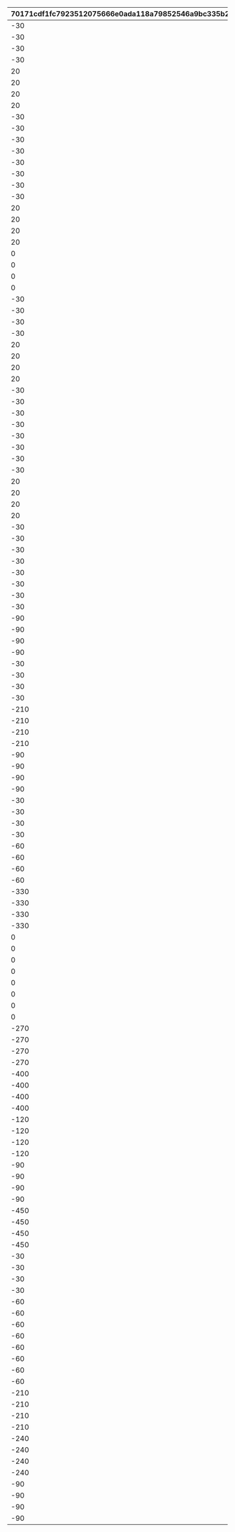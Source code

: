 |70171cdf1fc7923512075666e0ada118a79852546a9bc335b21de65ca2f49f70|1f0d107f1f7adf08a261fcf46b3b9ef6df5e292c9aa8419358c9dc5d2114dfbb|aaec6e5611a89deb689f9d59d28286f5279a87626dfd048cfb1ee081d55fa663|6f7eea3873ceb9decc5d7fc5ddf4ff0863486ce9ed1bb891ad25127b8861f371|e52d06b3cc68eb7f553ef431c6cdf86ffe34589cc2bdc6d9a219ab9875621690|f4daf3bd56f007843ca9017c451edba22e59f56100a59c79fc0f05aa462019f2|75c4f793a8ba473872a6a2ea916a27c0b25c5eaa8a7d3947bf75ad39743c81bc|cb127248870b9bbce802b63153e1742f21f7be82bec4a16a313054c4ac4b1b11|6385cd01efce69cfdbaccef2dfab575f67eae0f8daa70f728d40d716657a79f2|08565a813791ea814da5fbb624183812cf7b19d48f211a3db88b1d017ba1e933|4c67257c6d435e0350c0e21d6fcc7f49312ef3a53bdae1b1093b6e78e7506a08|ffa502194a1ab41c57b1f3f161031aadbd02b4bde2c80ad058510a39974c83b9|543d66cf533b7605e3b054eabf942a4cbe3e5f886a2203c54ede82dd600287c3|f6419f30bc4c3a4aece9d8997f8d5ab432fdb5bf585095ac45696e8571cba8cc|0541620ae7e8b845892cbb51f52959ee317316f29e17aa10ffdfb349f179fa45|
| --- | --- | --- | --- | --- | --- | --- | --- | --- | --- | --- | --- | --- | --- | --- |
|-30|94002|1.3|100198|-30|0|100198|0|1|bgm_MC170|0|bgm_MC170|0|92407110|0|
|-30|94002|1.3|100198|-30|0|100198|0|1|bgm_MC170|0|bgm_MC170|0|92407120|0|
|-30|94002|1.3|100198|-30|0|100198|0|1|bgm_MC170|0|bgm_MC170|0|92407130|0|
|-30|94002|1.3|100198|-30|0|100198|0|1|bgm_MC170|0|bgm_MC170|0|92407140|0|
|20|94002|1.45|100198|-30|0|100198|0|2|bgm_MC170|0|bgm_MC170|0|92407210|0|
|20|94002|1.45|100198|-30|0|100198|0|2|bgm_MC170|0|bgm_MC170|0|92407220|0|
|20|94002|1.45|100198|-30|0|100198|0|2|bgm_MC170|0|bgm_MC170|0|92407230|0|
|20|94002|1.45|100198|-30|0|100198|0|2|bgm_MC170|0|bgm_MC170|0|92407240|0|
|-30|94002|1.4|100198|-30|0|100198|0|3|bgm_MC170|0|bgm_MC170|0|92407310|0|
|-30|94002|1.4|100198|-30|0|100198|0|3|bgm_MC170|0|bgm_MC170|0|92407320|0|
|-30|94002|1.4|100198|-30|0|100198|0|3|bgm_MC170|0|bgm_MC170|0|92407330|0|
|-30|94002|1.4|100198|-30|0|100198|0|3|bgm_MC170|0|bgm_MC170|0|92407340|0|
|-30|94002|0.9|101822|-30|0|101822|0|1|bgm_MC170|0|bgm_MC170|0|92408110|0|
|-30|94002|0.9|101822|-30|0|101822|0|1|bgm_MC170|0|bgm_MC170|0|92408120|0|
|-30|94002|0.9|101822|-30|0|101822|0|1|bgm_MC170|0|bgm_MC170|0|92408130|0|
|-30|94002|0.9|101822|-30|0|101822|0|1|bgm_MC170|0|bgm_MC170|0|92408140|0|
|20|94002|1|101822|-30|0|101822|0|2|bgm_MC170|0|bgm_MC170|0|92408210|0|
|20|94002|1|101822|-30|0|101822|0|2|bgm_MC170|0|bgm_MC170|0|92408220|0|
|20|94002|1|101822|-30|0|101822|0|2|bgm_MC170|0|bgm_MC170|0|92408230|0|
|20|94002|1|101822|-30|0|101822|0|2|bgm_MC170|0|bgm_MC170|0|92408240|0|
|0|94002|0.9|101822|-30|0|101822|0|3|bgm_MC170|0|bgm_MC170|0|92408310|0|
|0|94002|0.9|101822|-30|0|101822|0|3|bgm_MC170|0|bgm_MC170|0|92408320|0|
|0|94002|0.9|101822|-30|0|101822|0|3|bgm_MC170|0|bgm_MC170|0|92408330|0|
|0|94002|0.9|101822|-30|0|101822|0|3|bgm_MC170|0|bgm_MC170|0|92408340|0|
|-30|94002|1.25|101191|-30|0|101191|-50|1|bgm_MC170|0|bgm_MC170|0|92409110|0|
|-30|94002|1.25|101191|-30|0|101191|-50|1|bgm_MC170|0|bgm_MC170|0|92409120|0|
|-30|94002|1.25|101191|-30|0|101191|-50|1|bgm_MC170|0|bgm_MC170|0|92409130|0|
|-30|94002|1.25|101191|-30|0|101191|-50|1|bgm_MC170|0|bgm_MC170|0|92409140|0|
|20|94002|1|101191|-30|0|101191|0|2|bgm_MC170|0|bgm_MC170|0|92409210|0|
|20|94002|1|101191|-30|0|101191|0|2|bgm_MC170|0|bgm_MC170|0|92409220|0|
|20|94002|1|101191|-30|0|101191|0|2|bgm_MC170|0|bgm_MC170|0|92409230|0|
|20|94002|1|101191|-30|0|101191|0|2|bgm_MC170|0|bgm_MC170|0|92409240|0|
|-30|94002|1.25|101191|-30|0|101191|-50|3|bgm_MC170|0|bgm_MC170|0|92409310|0|
|-30|94002|1.25|101191|-30|0|101191|-50|3|bgm_MC170|0|bgm_MC170|0|92409320|0|
|-30|94002|1.25|101191|-30|0|101191|-50|3|bgm_MC170|0|bgm_MC170|0|92409330|0|
|-30|94002|1.25|101191|-30|0|101191|-50|3|bgm_MC170|0|bgm_MC170|0|92409340|0|
|-30|94002|1.3|103013|-30|0|103013|0|1|bgm_MC170|0|bgm_MC170|0|92410110|0|
|-30|94002|1.3|103013|-30|0|103013|0|1|bgm_MC170|0|bgm_MC170|0|92410120|0|
|-30|94002|1.3|103013|-30|0|103013|0|1|bgm_MC170|0|bgm_MC170|0|92410130|0|
|-30|94002|1.3|103013|-30|0|103013|0|1|bgm_MC170|0|bgm_MC170|0|92410140|0|
|20|94002|1.45|103013|-30|0|103013|0|2|bgm_MC170|0|bgm_MC170|0|92410210|0|
|20|94002|1.45|103013|-30|0|103013|0|2|bgm_MC170|0|bgm_MC170|0|92410220|0|
|20|94002|1.45|103013|-30|0|103013|0|2|bgm_MC170|0|bgm_MC170|0|92410230|0|
|20|94002|1.45|103013|-30|0|103013|0|2|bgm_MC170|0|bgm_MC170|0|92410240|0|
|-30|94002|1.4|103013|-30|0|103013|0|3|bgm_MC170|0|bgm_MC170|0|92410310|0|
|-30|94002|1.4|103013|-30|0|103013|0|3|bgm_MC170|0|bgm_MC170|0|92410320|0|
|-30|94002|1.4|103013|-30|0|103013|0|3|bgm_MC170|0|bgm_MC170|0|92410330|0|
|-30|94002|1.4|103013|-30|0|103013|0|3|bgm_MC170|0|bgm_MC170|0|92410340|0|
|-30|94002|1|100198|-30|0|100198|40|1|bgm_MC170|0|bgm_MC170|0|92411110|0|
|-30|94002|1|100198|-30|0|100198|40|1|bgm_MC170|0|bgm_MC170|0|92411120|0|
|-30|94002|1|100198|-30|0|100198|40|1|bgm_MC170|0|bgm_MC170|0|92411130|0|
|-30|94002|1|100198|-30|0|100198|40|1|bgm_MC170|0|bgm_MC170|0|92411140|0|
|-90|94002|1.45|100198|-30|0|100198|140|2|bgm_MC170|0|bgm_MC170|0|92411210|0|
|-90|94002|1.45|100198|-30|0|100198|140|2|bgm_MC170|0|bgm_MC170|0|92411220|0|
|-90|94002|1.45|100198|-30|0|100198|140|2|bgm_MC170|0|bgm_MC170|0|92411230|0|
|-90|94002|1.45|100198|-30|0|100198|140|2|bgm_MC170|0|bgm_MC170|0|92411240|0|
|-30|94002|1.1|100198|-30|0|100198|40|3|bgm_MC170|0|bgm_MC170|0|92411310|0|
|-30|94002|1.1|100198|-30|0|100198|40|3|bgm_MC170|0|bgm_MC170|0|92411320|0|
|-30|94002|1.1|100198|-30|0|100198|40|3|bgm_MC170|0|bgm_MC170|0|92411330|0|
|-30|94002|1.1|100198|-30|0|100198|40|3|bgm_MC170|0|bgm_MC170|0|92411340|0|
|-210|94002|1|101621|-30|0|101621|210|1|bgm_MC170|0|bgm_MC170|0|92412110|0|
|-210|94002|1|101621|-30|0|101621|210|1|bgm_MC170|0|bgm_MC170|0|92412120|0|
|-210|94002|1|101621|-30|0|101621|210|1|bgm_MC170|0|bgm_MC170|0|92412130|0|
|-210|94002|1|101621|-30|0|101621|210|1|bgm_MC170|0|bgm_MC170|0|92412140|0|
|-90|94002|1.45|101621|-30|0|101621|140|2|bgm_MC170|0|bgm_MC170|0|92412210|0|
|-90|94002|1.45|101621|-30|0|101621|140|2|bgm_MC170|0|bgm_MC170|0|92412220|0|
|-90|94002|1.45|101621|-30|0|101621|140|2|bgm_MC170|0|bgm_MC170|0|92412230|0|
|-90|94002|1.45|101621|-30|0|101621|140|2|bgm_MC170|0|bgm_MC170|0|92412240|0|
|-30|94002|1.1|101621|-30|0|101621|180|3|bgm_MC170|0|bgm_MC170|0|92412310|0|
|-30|94002|1.1|101621|-30|0|101621|180|3|bgm_MC170|0|bgm_MC170|0|92412320|0|
|-30|94002|1.1|101621|-30|0|101621|180|3|bgm_MC170|0|bgm_MC170|0|92412330|0|
|-30|94002|1.1|101621|-30|0|101621|180|3|bgm_MC170|0|bgm_MC170|0|92412340|0|
|-60|94002|1.4|101822|-30|0|101822|60|1|bgm_MC170|0|bgm_MC170|0|92414110|0|
|-60|94002|1.4|101822|-30|0|101822|60|1|bgm_MC170|0|bgm_MC170|0|92414120|0|
|-60|94002|1.4|101822|-30|0|101822|60|1|bgm_MC170|0|bgm_MC170|0|92414130|0|
|-60|94002|1.4|101822|-30|0|101822|60|1|bgm_MC170|0|bgm_MC170|0|92414140|0|
|-330|94002|1|101822|-30|0|101822|150|2|bgm_MC170|0|bgm_MC170|0|92414210|0|
|-330|94002|1|101822|-30|0|101822|150|2|bgm_MC170|0|bgm_MC170|0|92414220|0|
|-330|94002|1|101822|-30|0|101822|150|2|bgm_MC170|0|bgm_MC170|0|92414230|0|
|-330|94002|1|101822|-30|0|101822|150|2|bgm_MC170|0|bgm_MC170|0|92414240|0|
|0|94002|1.2|101822|-30|0|101822|100|3|bgm_MC170|0|bgm_MC170|0|92414310|0|
|0|94002|1.2|101822|-30|0|101822|100|3|bgm_MC170|0|bgm_MC170|0|92414320|0|
|0|94002|1.2|101822|-30|0|101822|100|3|bgm_MC170|0|bgm_MC170|0|92414330|0|
|0|94002|1.2|101822|-30|0|101822|100|3|bgm_MC170|0|bgm_MC170|0|92414340|0|
|0|94002|2.4|101623|-30|0|101623|30|1|bgm_MC170|0|bgm_MC170|0|92415110|0|
|0|94002|2.4|101623|-30|0|101623|30|1|bgm_MC170|0|bgm_MC170|0|92415120|0|
|0|94002|2.4|101623|-30|0|101623|30|1|bgm_MC170|0|bgm_MC170|0|92415130|0|
|0|94002|2.4|101623|-30|0|101623|30|1|bgm_MC170|0|bgm_MC170|0|92415140|0|
|-270|94002|1.1|101623|-30|0|101623|150|2|bgm_MC170|0|bgm_MC170|0|92415210|0|
|-270|94002|1.1|101623|-30|0|101623|150|2|bgm_MC170|0|bgm_MC170|0|92415220|0|
|-270|94002|1.1|101623|-30|0|101623|150|2|bgm_MC170|0|bgm_MC170|0|92415230|0|
|-270|94002|1.1|101623|-30|0|101623|150|2|bgm_MC170|0|bgm_MC170|0|92415240|0|
|-400|94002|1.2|101623|-30|0|101623|250|3|bgm_MC170|0|bgm_MC170|0|92415310|0|
|-400|94002|1.2|101623|-30|0|101623|250|3|bgm_MC170|0|bgm_MC170|0|92415320|0|
|-400|94002|1.2|101623|-30|0|101623|250|3|bgm_MC170|0|bgm_MC170|0|92415330|0|
|-400|94002|1.2|101623|-30|0|101623|250|3|bgm_MC170|0|bgm_MC170|0|92415340|0|
|-120|94002|1.3|103013|-30|0|103013|150|1|bgm_MC170|0|bgm_MC170|0|92416110|0|
|-120|94002|1.3|103013|-30|0|103013|150|1|bgm_MC170|0|bgm_MC170|0|92416120|0|
|-120|94002|1.3|103013|-30|0|103013|150|1|bgm_MC170|0|bgm_MC170|0|92416130|0|
|-120|94002|1.3|103013|-30|0|103013|150|1|bgm_MC170|0|bgm_MC170|0|92416140|0|
|-90|94002|1.5|103013|-30|0|103013|140|2|bgm_MC170|0|bgm_MC170|0|92416210|0|
|-90|94002|1.5|103013|-30|0|103013|140|2|bgm_MC170|0|bgm_MC170|0|92416220|0|
|-90|94002|1.5|103013|-30|0|103013|140|2|bgm_MC170|0|bgm_MC170|0|92416230|0|
|-90|94002|1.5|103013|-30|0|103013|140|2|bgm_MC170|0|bgm_MC170|0|92416240|0|
|-450|94002|1.25|103013|-30|0|103013|140|3|bgm_MC170|0|bgm_MC170|0|92416310|0|
|-450|94002|1.25|103013|-30|0|103013|140|3|bgm_MC170|0|bgm_MC170|0|92416320|0|
|-450|94002|1.25|103013|-30|0|103013|140|3|bgm_MC170|0|bgm_MC170|0|92416330|0|
|-450|94002|1.25|103013|-30|0|103013|140|3|bgm_MC170|0|bgm_MC170|0|92416340|0|
|-30|94002|0.95|101191|-30|0|101191|0|1|bgm_MC170|0|bgm_MC170|0|92417110|0|
|-30|94002|0.95|101191|-30|0|101191|0|1|bgm_MC170|0|bgm_MC170|0|92417120|0|
|-30|94002|0.95|101191|-30|0|101191|0|1|bgm_MC170|0|bgm_MC170|0|92417130|0|
|-30|94002|0.95|101191|-30|0|101191|0|1|bgm_MC170|0|bgm_MC170|0|92417140|0|
|-60|94002|1.6|101191|-30|0|101191|140|2|bgm_MC170|0|bgm_MC170|0|92417210|0|
|-60|94002|1.6|101191|-30|0|101191|140|2|bgm_MC170|0|bgm_MC170|0|92417220|0|
|-60|94002|1.6|101191|-30|0|101191|140|2|bgm_MC170|0|bgm_MC170|0|92417230|0|
|-60|94002|1.6|101191|-30|0|101191|140|2|bgm_MC170|0|bgm_MC170|0|92417240|0|
|-60|94002|1.35|101191|-30|0|101191|80|3|bgm_MC170|0|bgm_MC170|0|92417310|0|
|-60|94002|1.35|101191|-30|0|101191|80|3|bgm_MC170|0|bgm_MC170|0|92417320|0|
|-60|94002|1.35|101191|-30|0|101191|80|3|bgm_MC170|0|bgm_MC170|0|92417330|0|
|-60|94002|1.35|101191|-30|0|101191|80|3|bgm_MC170|0|bgm_MC170|0|92417340|0|
|-210|94002|1|101191|-30|0|101191|90|1|bgm_MC170|0|bgm_MC170|0|92501110|0|
|-210|94002|1|101191|-30|0|101191|90|1|bgm_MC170|0|bgm_MC170|0|92501120|0|
|-210|94002|1|101191|-30|0|101191|90|1|bgm_MC170|0|bgm_MC170|0|92501130|0|
|-210|94002|1|101191|-30|0|101191|90|1|bgm_MC170|0|bgm_MC170|0|92501140|0|
|-240|94002|1|101191|-30|0|101191|210|2|bgm_MC170|0|bgm_MC170|0|92501210|0|
|-240|94002|1|101191|-30|0|101191|210|2|bgm_MC170|0|bgm_MC170|0|92501220|0|
|-240|94002|1|101191|-30|0|101191|210|2|bgm_MC170|0|bgm_MC170|0|92501230|0|
|-240|94002|1|101191|-30|0|101191|210|2|bgm_MC170|0|bgm_MC170|0|92501240|0|
|-90|94002|1.1|101191|-30|0|101191|250|3|bgm_MC170|0|bgm_MC170|0|92501310|0|
|-90|94002|1.1|101191|-30|0|101191|250|3|bgm_MC170|0|bgm_MC170|0|92501320|0|
|-90|94002|1.1|101191|-30|0|101191|250|3|bgm_MC170|0|bgm_MC170|0|92501330|0|
|-90|94002|1.1|101191|-30|0|101191|250|3|bgm_MC170|0|bgm_MC170|0|92501340|0|